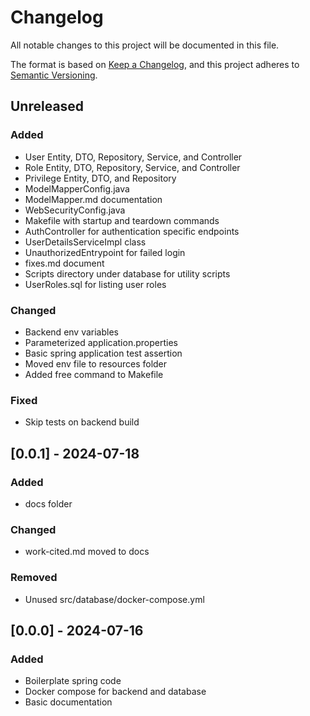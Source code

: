 # Changelog

All notable changes to this project will be documented in this file.

The format is based on [Keep a Changelog](https://keepachangelog.com/en/1.1.0/),
and this project adheres to [Semantic Versioning](https://semver.org/spec/v2.0.0.html).

## Unreleased

### Added
- User Entity, DTO, Repository, Service, and Controller
- Role Entity, DTO, Repository, Service, and Controller
- Privilege Entity, DTO, and Repository
- ModelMapperConfig.java
- ModelMapper.md documentation
- WebSecurityConfig.java
- Makefile with startup and teardown commands
- AuthController for authentication specific endpoints
- UserDetailsServiceImpl class
- UnauthorizedEntrypoint for failed login
- fixes.md document
- Scripts directory under database for utility scripts
- UserRoles.sql for listing user roles

### Changed
- Backend env variables
- Parameterized application.properties
- Basic spring application test assertion
- Moved env file to resources folder
- Added free command to Makefile

### Fixed
- Skip tests on backend build

## [0.0.1] - 2024-07-18

### Added
- docs folder

### Changed
- work-cited.md moved to docs

### Removed
- Unused src/database/docker-compose.yml

## [0.0.0] - 2024-07-16

### Added
- Boilerplate spring code
- Docker compose for backend and database
- Basic documentation